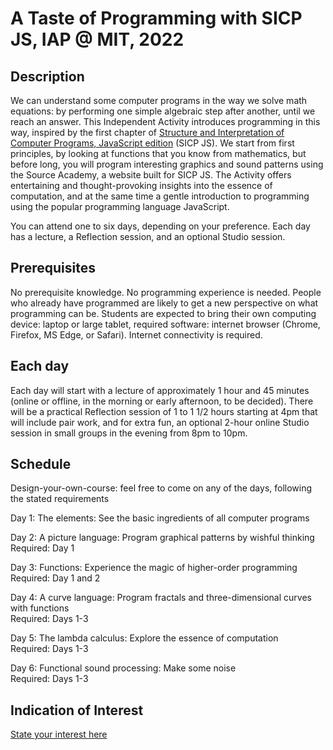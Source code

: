 # A Taste of Programming with SICP JS, IAP @ MIT, 2022

## Description

We can understand some computer programs in the way we solve math equations: by performing one simple algebraic step after another, until we reach an answer. This Independent Activity introduces programming in this way, inspired by the first chapter of [Structure and Interpretation of Computer Programs, JavaScript edition](https://sourceacademy.org/sicpjs/) (SICP JS). We start from first principles, by looking at functions that you know from mathematics, but before long, you will program interesting graphics and sound patterns using the Source Academy, a website built for SICP JS. The Activity offers entertaining and thought-provoking insights into the essence of computation, and at the same time a gentle introduction to programming using the popular programming language JavaScript.

You can attend one to six days, depending on your preference. Each day has a lecture, a Reflection session, and an optional Studio session.

## Prerequisites

No prerequisite knowledge. No programming experience is needed. People who already have programmed are likely to get a new perspective on what programming can be. Students are expected to bring their own computing device: laptop or large tablet, required software: internet browser (Chrome, Firefox, MS Edge, or Safari). Internet connectivity is required.

## Each day

Each day will start with a lecture of approximately 1 hour and 45 minutes (online or offline, in the morning or early afternoon, to be decided). There will be a practical Reflection session of 1 to 1 1/2 hours starting at 4pm that will include pair work, and for extra fun, an optional 2-hour online Studio session in small groups in the evening from 8pm to 10pm.

## Schedule

Design-your-own-course: feel free to come on any of the days, following the stated requirements

Day 1: The elements: See the basic ingredients of all computer programs

Day 2: A picture language: Program graphical patterns by wishful thinking  
Required: Day 1

Day 3: Functions: Experience the magic of higher-order programming  
Required: Day 1 and 2

Day 4: A curve language: Program fractals and three-dimensional curves with functions  
Required: Days 1-3

Day 5: The lambda calculus: Explore the essence of computation  
Required: Days 1-3

Day 6: Functional sound processing: Make some noise  
Required: Days 1-3

## Indication of Interest

[State your interest here](https://forms.gle/N6rmHL2qukPpm5tA6)